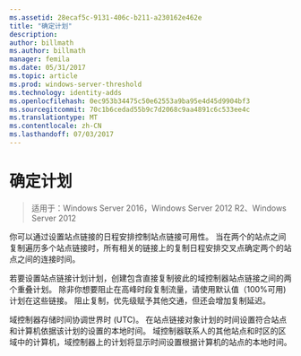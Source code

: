 ```yaml
---
ms.assetid: 28ecaf5c-9131-406c-b211-a230162e462e
title: "确定计划"
description: 
author: billmath
ms.author: billmath
manager: femila
ms.date: 05/31/2017
ms.topic: article
ms.prod: windows-server-threshold
ms.technology: identity-adds
ms.openlocfilehash: 0ec953b34475c50e62553a9ba95e4d45d9904bf3
ms.sourcegitcommit: 70c1b6cedad55b9c7d2068c9aa4891c6c533ee4c
ms.translationtype: MT
ms.contentlocale: zh-CN
ms.lasthandoff: 07/03/2017
---
```

# <a name="determining-the-schedule"></a>确定计划

>适用于：Windows Server 2016，Windows Server 2012 R2、Windows Server 2012

你可以通过设置站点链接的日程安排控制站点链接可用性。 当在两个的站点之间复制遍历多个站点链接时，所有相关的链接上的复制日程安排交叉点确定两个的站点之间的连接时间。  
  
若要设置站点链接计划计划，创建包含直接复制彼此的域控制器站点链接之间的两个重叠计划。 除非你想要阻止在高峰时段复制流量，请使用默认值（100%可用) 计划在这些链接。 阻止复制，优先级赋予其他交通，但还会增加复制延迟。  
  
域控制器存储时间协调世界时 (UTC)。 在站点链接对象计划的时间设置符合站点和计算机依据该计划的设置的本地时间。 域控制器联系人的其他站点和时区的区域中的计算机，域控制器上的计划将显示时间设置根据计算机的站点的本地时间。  
  



